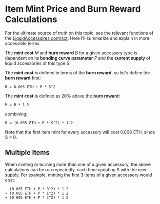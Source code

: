 # Item Mint Price and Burn Reward Calculations

For the ultimate source of truth on this topic, see the relevant functions of the [LiquidAccessoires contract](https://github.com/deathtothecorporation/milady-os-contracts/blob/master/src/LiquidAccessories.sol). Here I'll summarize and explain in more accessible terms.

The **mint cost** *M* and **burn reward** *B* for a given accessory type is dependent on its **bonding curve parameter** *P* and the **current supply** of liquid accessories of this type *S*.

The **mint cost** is defined in terms of the **burn reward**, so let's define the **burn reward** first:

`B = 0.005 ETH + P * S^2`

The **mint cost** is defined as 20% above the **burn reward**:

`M = B * 1.2`

combining:

`M = (0.005 ETH + P * S^2) * 1.2`

Note that the first item mint for every accessory will cost 0.006 ETH, since S = 0.

## Multiple Items

When minting or burning more than one of a given accessory, the above calculations can be run repeatedly, each time updating S with the new supply. For example, minting the first 3 items of a given accessory would cost:

```
  (0.005 ETH + P * 0^2) * 1.2
+ (0.005 ETH + P * 1^2) * 1.2
+ (0.005 ETH + P * 2^2) * 1.2
```